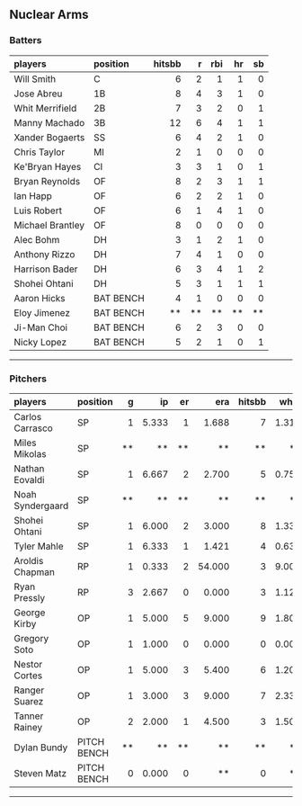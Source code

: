 ## Nuclear Arms

### Batters

 
|players          |position  | hitsbb|  r| rbi| hr| sb| 
|:----------------|:---------|------:|--:|---:|--:|--:| 
|Will Smith       |C         |      6|  2|   1|  1|  0| 
|Jose Abreu       |1B        |      8|  4|   3|  1|  0| 
|Whit Merrifield  |2B        |      7|  3|   2|  0|  1| 
|Manny Machado    |3B        |     12|  6|   4|  1|  1| 
|Xander Bogaerts  |SS        |      6|  4|   2|  1|  0| 
|Chris Taylor     |MI        |      2|  1|   0|  0|  0| 
|Ke'Bryan Hayes   |CI        |      3|  3|   1|  0|  1| 
|Bryan Reynolds   |OF        |      8|  2|   3|  1|  1| 
|Ian Happ         |OF        |      6|  2|   2|  1|  0| 
|Luis Robert      |OF        |      6|  1|   4|  1|  0| 
|Michael Brantley |OF        |      8|  0|   0|  0|  0| 
|Alec Bohm        |DH        |      3|  1|   2|  1|  0| 
|Anthony Rizzo    |DH        |      7|  4|   1|  0|  0| 
|Harrison Bader   |DH        |      6|  3|   4|  1|  2| 
|Shohei Ohtani    |DH        |      5|  3|   1|  1|  1| 
|Aaron Hicks      |BAT BENCH |      4|  1|   0|  0|  0| 
|Eloy Jimenez     |BAT BENCH |     **| **|  **| **| **| 
|Ji-Man Choi      |BAT BENCH |      6|  2|   3|  0|  0| 
|Nicky Lopez      |BAT BENCH |      5|  2|   1|  0|  1| 

* * *

### Pitchers

 
|players          |position    |  g|    ip| er|    era| hitsbb|  whip| so|  w| sv| 
|:----------------|:-----------|--:|-----:|--:|------:|------:|-----:|--:|--:|--:| 
|Carlos Carrasco  |SP          |  1| 5.333|  1|  1.688|      7| 1.312|  4|  1|  0| 
|Miles Mikolas    |SP          | **|    **| **|     **|     **|    **| **| **| **| 
|Nathan Eovaldi   |SP          |  1| 6.667|  2|  2.700|      5| 0.750| 11|  0|  0| 
|Noah Syndergaard |SP          | **|    **| **|     **|     **|    **| **| **| **| 
|Shohei Ohtani    |SP          |  1| 6.000|  2|  3.000|      8| 1.333|  7|  0|  0| 
|Tyler Mahle      |SP          |  1| 6.333|  1|  1.421|      4| 0.632|  4|  0|  0| 
|Aroldis Chapman  |RP          |  1| 0.333|  2| 54.000|      3| 9.000|  0|  0|  0| 
|Ryan Pressly     |RP          |  3| 2.667|  0|  0.000|      3| 1.125|  4|  0|  2| 
|George Kirby     |OP          |  1| 5.000|  5|  9.000|      9| 1.800|  3|  0|  0| 
|Gregory Soto     |OP          |  1| 1.000|  0|  0.000|      0| 0.000|  0|  0|  1| 
|Nestor Cortes    |OP          |  1| 5.000|  3|  5.400|      6| 1.200|  7|  1|  0| 
|Ranger Suarez    |OP          |  1| 3.000|  3|  9.000|      7| 2.333|  5|  0|  0| 
|Tanner Rainey    |OP          |  2| 2.000|  1|  4.500|      3| 1.500|  2|  1|  0| 
|Dylan Bundy      |PITCH BENCH | **|    **| **|     **|     **|    **| **| **| **| 
|Steven Matz      |PITCH BENCH |  0| 0.000|  0|     **|      0|    **|  0|  0|  0| 


* * *


